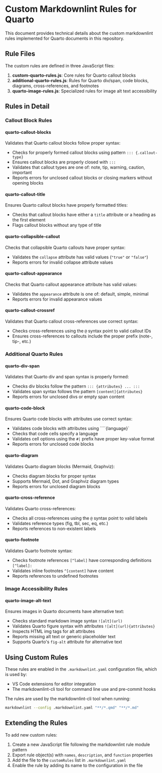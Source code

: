 # Custom Markdownlint Rules for Quarto

This document provides technical details about the custom markdownlint rules implemented for Quarto documents in this repository.

## Rule Files

The custom rules are defined in three JavaScript files:

1. **custom-quarto-rules.js**: Core rules for Quarto callout blocks
2. **additional-quarto-rules.js**: Rules for Quarto div/span, code blocks, diagrams, cross-references, and footnotes
3. **quarto-image-rules.js**: Specialized rules for image alt text accessibility

## Rules in Detail

### Callout Block Rules

#### quarto-callout-blocks

Validates that Quarto callout blocks follow proper syntax:

- Checks for properly formed callout blocks using pattern `::: {.callout-type}`
- Ensures callout blocks are properly closed with `:::`
- Validates that callout types are one of: note, tip, warning, caution, important
- Reports errors for unclosed callout blocks or closing markers without opening blocks

#### quarto-callout-title

Ensures Quarto callout blocks have properly formatted titles:

- Checks that callout blocks have either a `title` attribute or a heading as the first element
- Flags callout blocks without any type of title

#### quarto-collapsible-callout

Checks that collapsible Quarto callouts have proper syntax:

- Validates the `collapse` attribute has valid values (`"true"` or `"false"`)
- Reports errors for invalid collapse attribute values

#### quarto-callout-appearance

Checks that Quarto callout appearance attribute has valid values:

- Validates the `appearance` attribute is one of: default, simple, minimal
- Reports errors for invalid appearance values

#### quarto-callout-crossref

Validates that Quarto callout cross-references use correct syntax:

- Checks cross-references using the `@` syntax point to valid callout IDs
- Ensures cross-references to callouts include the proper prefix (note-, tip-, etc.)

### Additional Quarto Rules

#### quarto-div-span

Validates that Quarto div and span syntax is properly formed:

- Checks div blocks follow the pattern `::: {attributes} ... :::`
- Validates span syntax follows the pattern `[content]{attributes}`
- Reports errors for unclosed divs or empty span content

#### quarto-code-block

Ensures Quarto code blocks with attributes use correct syntax:

- Validates code blocks with attributes using ````{language}`
- Checks that code cells specify a language
- Validates cell options using the `#|` prefix have proper key-value format
- Reports errors for unclosed code blocks

#### quarto-diagram

Validates Quarto diagram blocks (Mermaid, Graphviz):

- Checks diagram blocks for proper syntax
- Supports Mermaid, Dot, and Graphviz diagram types
- Reports errors for unclosed diagram blocks

#### quarto-cross-reference

Validates Quarto cross-references:

- Checks all cross-references using the `@` syntax point to valid labels
- Validates reference types (fig, tbl, sec, eq, etc.)
- Reports references to non-existent labels

#### quarto-footnote

Validates Quarto footnote syntax:

- Checks footnote references `[^label]` have corresponding definitions `[^label]:`
- Validates inline footnotes `^[content]` have content
- Reports references to undefined footnotes

### Image Accessibility Rules

#### quarto-image-alt-text

Ensures images in Quarto documents have alternative text:

- Checks standard markdown image syntax `![alt](url)`
- Validates Quarto figure syntax with attributes `![alt](url){attributes}`
- Inspects HTML img tags for alt attributes
- Reports missing alt text or generic placeholder text
- Supports Quarto's `fig-alt` attribute for alternative text

## Using Custom Rules

These rules are enabled in the `.markdownlint.yaml` configuration file, which is used by:

- VS Code extensions for editor integration
- The markdownlint-cli tool for command line use and pre-commit hooks

The rules are used by the markdownlint-cli tool when running:

```bash
markdownlint --config .markdownlint.yaml "**/*.qmd" "**/*.md"
```

## Extending the Rules

To add new custom rules:

1. Create a new JavaScript file following the markdownlint rule module pattern
2. Export rule object(s) with `names`, `description`, and `function` properties
3. Add the file to the `customRules` list in `.markdownlint.yaml`
4. Enable the rule by adding its name to the configuration in the file
